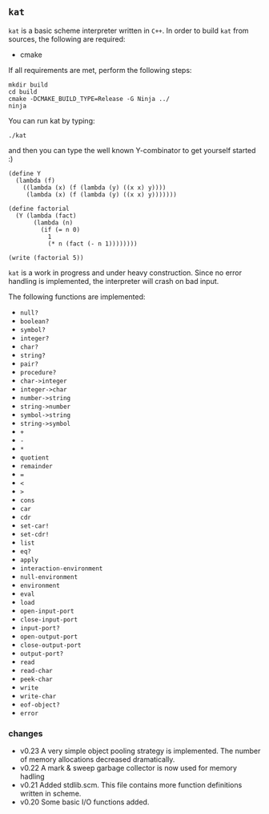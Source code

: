 ## `kat`

`kat` is a basic scheme interpreter written in `C++`. In order to build `kat` from sources, the
following are required:

* cmake

If all requirements are met, perform the following steps:

	mkdir build
	cd build
	cmake -DCMAKE_BUILD_TYPE=Release -G Ninja ../
	ninja

You can run kat by typing:

	./kat

and then you can type the well known Y-combinator to get yourself started :)

    (define Y
      (lambda (f)
        ((lambda (x) (f (lambda (y) ((x x) y))))
         (lambda (x) (f (lambda (y) ((x x) y)))))))

    (define factorial
      (Y (lambda (fact)
           (lambda (n)
             (if (= n 0)
               1
               (* n (fact (- n 1))))))))

    (write (factorial 5))

`kat` is a work in progress and under heavy construction. Since no error handling is implemented,
the interpreter will crash on bad input. 

The following functions are implemented:

* `null?`
* `boolean?`
* `symbol?`
* `integer?`
* `char?`
* `string?`
* `pair?`
* `procedure?`
* `char->integer`
* `integer->char`
* `number->string`
* `string->number`
* `symbol->string`
* `string->symbol`
* `+`
* `-`
* `*`
* `quotient`
* `remainder`
* `=`
* `<`
* `>`
* `cons`
* `car`
* `cdr`
* `set-car!`
* `set-cdr!`
* `list`
* `eq?`
* `apply`
* `interaction-environment`
* `null-environment`
* `environment`
* `eval`
* `load`
* `open-input-port`
* `close-input-port`
* `input-port?`
* `open-output-port`
* `close-output-port`
* `output-port?`
* `read`
* `read-char`
* `peek-char`
* `write`
* `write-char`
* `eof-object?`
* `error`

### changes

* v0.23   A very simple object pooling strategy is implemented. The number of memory allocations
          decreased dramatically.
* v0.22   A mark & sweep garbage collector is now used for memory hadling
* v0.21   Added stdlib.scm. This file contains more function definitions written in scheme.
* v0.20   Some basic I/O functions added.
